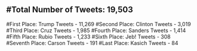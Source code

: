#Total Number of Tweets: 19,503 
---
#First Place: Trump Tweets - 11,269
#Second Place: Clinton Tweets - 3,019
#Third Place: Cruz Tweets - 1,985
#Fourth Place: Sanders Tweets - 1,414
#Fifth Place: Rubio Tweets - 1,233
#Sixth Place: Jeb! Tweets - 308
#Seventh Place: Carson Tweets - 191
#Last Place: Kasich Tweets - 84

